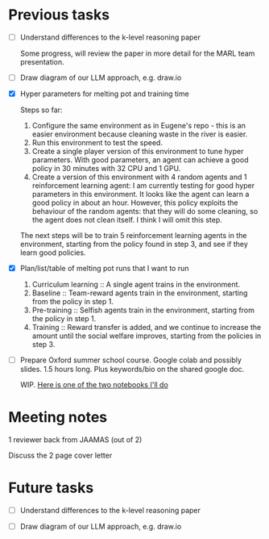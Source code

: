

# Previous tasks

-   [ ] Understand differences to the k-level reasoning paper
    
    Some progress, will review the paper in more detail for the MARL team presentation.

-   [ ] Draw diagram of our LLM approach, e.g. draw.io
-   [X] Hyper parameters for melting pot and training time
    
    Steps so far:
    
    1.  Configure the same environment as in Eugene's repo - this is an easier environment because cleaning waste in the river is easier.
    2.  Run this environment to test the speed.
    3.  Create a single player version of this environment to tune hyper parameters. With good parameters, an agent can achieve a good policy in 30 minutes with 32 CPU and 1 GPU.
    4.  Create a version of this environment with 4 random agents and 1 reinforcement learning agent: I am currently testing for good hyper parameters in this environment. It looks like the agent can learn a good policy in about an hour. However, this policy exploits the behaviour of the random agents: that they will do some cleaning, so the agent does not clean itself. I think I will omit this step.
    
    The next steps will be to train 5 reinforcement learning agents in the environment, starting from the policy found in step 3, and see if they learn good policies.

-   [X] Plan/list/table of melting pot runs that I want to run
    1.  Curriculum learning :: A single agent trains in the environment.
    2.  Baseline :: Team-reward agents train in the environment, starting from the policy in step 1.
    3.  Pre-training :: Selfish agents train in the environment, starting from the policy in step 1.
    4.  Training :: Reward transfer is added, and we continue to increase the amount until the social welfare improves, starting from the policies in step 3.

-   [ ] Prepare Oxford summer school course. Google colab and possibly slides. 1.5 hours long. Plus keywords/bio on the shared google doc.
    
    WIP. [Here is one of the two notebooks I'll do](https://colab.research.google.com/drive/1ZNhiLoYyn29DYtdyWe4Hccg5Ro-iwnyd)


# Meeting notes

1 reviewer back from JAAMAS (out of 2)

Discuss the 2 page cover letter


# Future tasks

-   [ ] Understand differences to the k-level reasoning paper
-   [ ] Draw diagram of our LLM approach, e.g. draw.io

